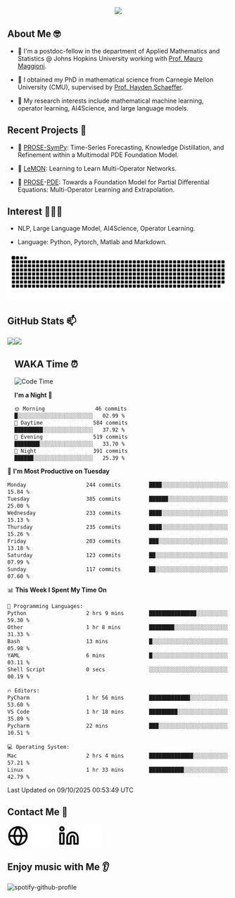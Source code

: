 

<div align="center">
<!--   <h3>Hi there 👋, I'm Jingmin Sun (孙婧旻)</h3> -->
  <img src="https://readme-typing-svg.demolab.com?font=Inconsolata&weight=500&size=50&pause=1000&color=787062&center=true&vCenter=true&repeat=true&random=false&width=1300&height=140&lines=%E2%9C%A9+Hi+there%21+I'm+Jingmin+Sun+%E2%9C%A9;%E5%A4%A7%E5%AE%B6%F0%9F%90%92%E5%91%80+%E8%BF%99%E9%87%8C%E6%98%AF%E5%B0%8F%E5%AD%99%F0%9F%8C%83" />

</div>

## About Me 🤓 
- 👀 I'm a postdoc-fellow in the department of Applied Mathematics and Statistics @ Johns Hopkins University working with <a href="https://mauromaggioni.duckdns.org/" target="_blank">Prof. Mauro Maggioni</a>.

- 🌱 I obtained my PhD in mathematical science from Carnegie Mellon University (CMU), supervised by  <a href="https://sites.google.com/view/haydenschaeffer/" target="_blank">Prof. Hayden Schaeffer</a>.

- 💬 My research interests include mathematical machine learning, operator learning, AI4Science, and large language models.

## Recent Projects 📒
- 🔭 <a href="https://github.com/JingminSun/prose_v1" target="_blank">PROSE-SymPy</a>: Time-Series Forecasting, Knowledge Distillation, and Refinement within a Multimodal PDE Foundation Model.

- 🔭 <a href="https://github.com/JingminSun/LeMON_PROSE" target="_blank"> LeMON</a>:  Learning to Learn Multi-Operator Networks.

- 🔭 <a href="https://github.com/JingminSun/prose" target="_blank">PROSE</a>-<a href="https://github.com/JingminSun/prose_v1" target="_blank">PDE</a>: Towards a Foundation Model for Partial Differential Equations: Multi-Operator Learning and Extrapolation.
  
## Interest 👨🏽‍💻
- NLP, Large Language Model, AI4Science, Operator Learning.

- Language: Python, Pytorch, Matlab and Markdown.
<picture>
  <source media="(prefers-color-scheme: dark)" srcset="https://raw.githubusercontent.com/JingminSun/JingminSun/output/github-contribution-grid-snake-dark.svg">
  <source media="(prefers-color-scheme: light)" srcset="https://raw.githubusercontent.com/JingminSun/JingminSun/output/github-contribution-grid-snake.svg">
  <img alt="github contribution grid snake animation" src="https://raw.githubusercontent.com/JingminSun/JingminSun/output/github-contribution-grid-snake.svg">
</picture>

## GitHub Stats 📫

<div>
  <img height="170" align="left" src="https://github-readme-stats-three-nu-80.vercel.app/api?username=JingminSun&show_icons=true&theme=transparent&count_private=true&rank_icon=github&include_all_commits=true" />
  <img height="170" src="https://github-readme-stats-three-nu-80.vercel.app/api/top-langs/?username=JingminSun&hide_langs_below=1&theme=transparent&line_height=27&layout=compact&count_private=true" />
</div>

## WAKA Time ⏰

<!--START_SECTION:waka-->
![Code Time](http://img.shields.io/badge/Code%20Time-199%20hrs%2024%20mins-blue)

**I'm a Night 🦉** 

```text
🌞 Morning                46 commits          █░░░░░░░░░░░░░░░░░░░░░░░░   02.99 % 
🌆 Daytime                584 commits         █████████░░░░░░░░░░░░░░░░   37.92 % 
🌃 Evening                519 commits         ████████░░░░░░░░░░░░░░░░░   33.70 % 
🌙 Night                  391 commits         ██████░░░░░░░░░░░░░░░░░░░   25.39 % 
```
📅 **I'm Most Productive on Tuesday** 

```text
Monday                   244 commits         ████░░░░░░░░░░░░░░░░░░░░░   15.84 % 
Tuesday                  385 commits         ██████░░░░░░░░░░░░░░░░░░░   25.00 % 
Wednesday                233 commits         ████░░░░░░░░░░░░░░░░░░░░░   15.13 % 
Thursday                 235 commits         ████░░░░░░░░░░░░░░░░░░░░░   15.26 % 
Friday                   203 commits         ███░░░░░░░░░░░░░░░░░░░░░░   13.18 % 
Saturday                 123 commits         ██░░░░░░░░░░░░░░░░░░░░░░░   07.99 % 
Sunday                   117 commits         ██░░░░░░░░░░░░░░░░░░░░░░░   07.60 % 
```


📊 **This Week I Spent My Time On** 

```text
💬 Programming Languages: 
Python                   2 hrs 9 mins        ███████████████░░░░░░░░░░   59.30 % 
Other                    1 hr 8 mins         ████████░░░░░░░░░░░░░░░░░   31.33 % 
Bash                     13 mins             █░░░░░░░░░░░░░░░░░░░░░░░░   05.98 % 
YAML                     6 mins              █░░░░░░░░░░░░░░░░░░░░░░░░   03.11 % 
Shell Script             0 secs              ░░░░░░░░░░░░░░░░░░░░░░░░░   00.19 % 

🔥 Editors: 
PyCharm                  1 hr 56 mins        █████████████░░░░░░░░░░░░   53.60 % 
VS Code                  1 hr 18 mins        █████████░░░░░░░░░░░░░░░░   35.89 % 
Pycharm                  22 mins             ███░░░░░░░░░░░░░░░░░░░░░░   10.51 % 

💻 Operating System: 
Mac                      2 hrs 4 mins        ██████████████░░░░░░░░░░░   57.21 % 
Linux                    1 hr 33 mins        ███████████░░░░░░░░░░░░░░   42.79 % 
```


 Last Updated on 09/10/2025 00:53:49 UTC
<!--END_SECTION:waka-->


## Contact Me 👯

[![website](./img/globe-light.svg)](https://jingminsun.github.io#gh-light-mode-only)
[![website](./img/globe-dark.svg)](https://jingminsun.github.io#gh-dark-mode-only)
&nbsp;&nbsp;
[![website](./img/linkedin-light.svg)](https://linkedin.com/in/jingmin-sun-529ab816b/#gh-light-mode-only)
[![website](./img/linkedin-dark.svg)](https://linkedin.com/in/jingmin-sun-529ab816b#gh-dark-mode-only)

## Enjoy music with Me 👂
![spotify-github-profile](https://spotify-github-profile.kittinanx.com/api/view?uid=316omdldpvpn3opl3jut4pxkmize&cover_image=false&theme=default&show_offline=false&background_color=121212&interchange=false)

